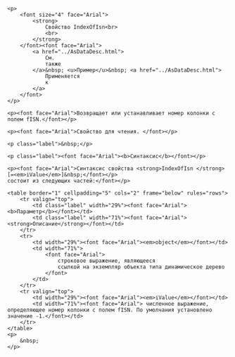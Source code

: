 <html>
<head>
<title>AsDataDesc\IndexOfIsn</title>
</head>

<body>

    <p>
        <font size="4" face="Arial">
            <strong>
                Свойство IndexOfIsn<br>
                <br>
            </strong>
        </font><font face="Arial">
            <a href="../AsDataDesc.html">
                См.
                также
            </a>&nbsp; <u>Пример</u>&nbsp; <a href="../AsDataDesc.html">
                Применяется
                к
            </a>
        </font>
    </p>

    <p><font face="Arial">Возвращает или устанавливает номер колонки с полем fISN.</font></p>

    <p><font face="Arial">Свойство для чтения. </font></p>

    <p class="label">&nbsp;</p>

    <p class="label"><font face="Arial"><b>Синтаксис</b></font></p>

    <p><font face="Arial">Синтаксис свойства <strong>IndexOfIsn </strong>[=<em>iValue</em>]&nbsp;</font></p>
    состоит из следующих частей:</font></p>

    <table border="1" cellpadding="5" cols="2" frame="below" rules="rows">
        <tr valign="top">
            <td class="label" width="29%"><font face="Arial"><b>Параметр</b></font></td>
            <td class="label" width="71%"><font face="Arial"><strong>Описание</strong></font></td>
        </tr>
        <tr>
            <td width="29%"><font face="Arial"><em>object</em></font></td>
            <td width="71%">
                <font face="Arial">
                    строковое выражение, являющееся
                    ссылкой на экземпляр объекта типа динамическое дерево
                </font>
            </td>
        </tr>
        <tr valign="top">
            <td width="29%"><font face="Arial"><em>iValue</em></font></td>
            <td width="71%"><font face="Arial"> численное выражение, определяющее номер колонки с полем fISN. По умолчания установлено значение -1.</font></td>
        </tr>
    </table>
    <p>
        &nbsp;
    </p>
</body>
</html>
